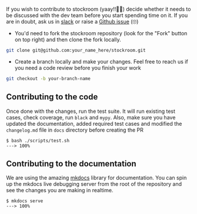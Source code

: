 If you wish to contribute to stockroom (yaay!!🎉🎉) decide whether it needs to be discussed with the dev team
before you start spending time on it. If you are in doubt, ask us in [slack](https://join.slack.com/t/hangarusergroup/shared_invite/zt-886tggtd-_rs1RIb5ACz5g~AzyhphPg)
or raise a [Github issue](https://github.com/tensorwerk/stockroom/issues/new/choose) (🙄) 


- You'd need to fork the stockroom repository (look for the "Fork" button on top right) and then clone the fork locally.

```bash
git clone git@github.com:your_name_here/stockroom.git
```

- Create a branch locally and make your changes. Feel free to reach us if you need a code review before you finish your work

```bash
git checkout -b your-branch-name
```

## Contributing to the code

Once done with the changes, run the test suite. It will run existing test cases, check coverage, run `black` and `mypy`.
Also, make sure you have updated the documentation, added required test cases and modified the `changelog.md` file
in `docs` directory before creating the PR

<div class="termy">

```console
$ bash ./scripts/test.sh
---> 100%
```

</div>

## Contributing to the documentation

We are using the amazing [mkdocs](https://www.mkdocs.org/) library for documentation. You can spin up the mkdocs live debugging server
from the root of the repository and see the changes you are making in realtime. 


<div class="termy">

```console
$ mkdocs serve
---> 100%
```

</div>
